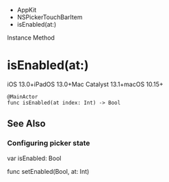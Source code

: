 

- AppKit
- NSPickerTouchBarItem
-  isEnabled(at:) 

Instance Method

# isEnabled(at:)

iOS 13.0+iPadOS 13.0+Mac Catalyst 13.1+macOS 10.15+

``` source
@MainActor
func isEnabled(at index: Int) -> Bool
```

## See Also

### Configuring picker state

var isEnabled: Bool

func setEnabled(Bool, at: Int)

